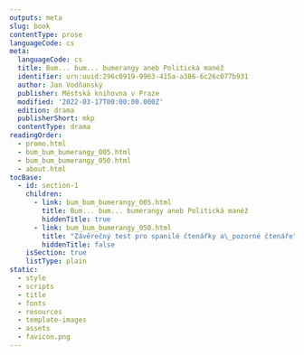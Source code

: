 ```yaml
---
outputs: meta
slug: book
contentType: prose
languageCode: cs
meta:
  languageCode: cs
  title: Bum... bum... bumerangy aneb Politická manéž
  identifier: urn:uuid:296c0919-9963-415a-a386-6c26c077b931
  author: Jan Vodňanský
  publisher: Městská knihovna v Praze
  modified: '2022-03-17T00:00:00.000Z'
  edition: drama
  publisherShort: mkp
  contentType: drama
readingOrder:
  - promo.html
  - bum_bum_bumerangy_005.html
  - bum_bum_bumerangy_050.html
  - about.html
tocBase:
  - id: section-1
    children:
      - link: bum_bum_bumerangy_005.html
        title: Bum... bum... bumerangy aneb Politická manéž
        hiddenTitle: true
      - link: bum_bum_bumerangy_050.html
        title: "Závěrečný test pro spanilé čtenářky a\_pozorné čtenáře"
        hiddenTitle: false
    isSection: true
    listType: plain
static:
  - style
  - scripts
  - title
  - fonts
  - resources
  - template-images
  - assets
  - favicon.png
---
```


